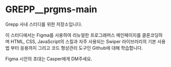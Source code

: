 # GREPP__prgms-main
Grepp 사내 스터디를 위한 저장소입니다.

이 스터디에서는 Figma를 사용하여 리뉴얼한 프로그래머스 메인페이지를 클론코딩하며 HTML, CSS, JavaScript의 스킬과 자주 사용되는 Swiper 라이브러리의 기본 사용법 부터 응용까지 그리고 코드 형상관리 도구인 Github에 대해 학습합니다.

Figma 시안의 초대는 Casper에게 DM주세요.
